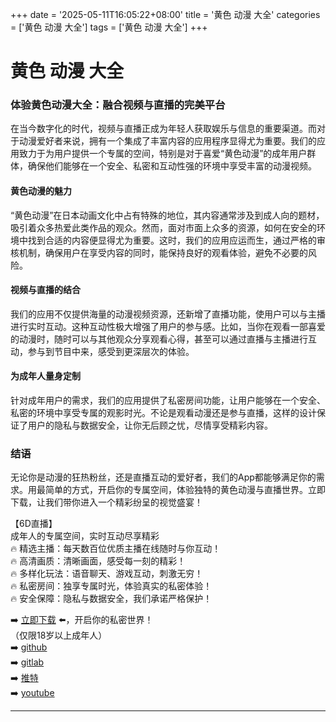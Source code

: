 +++
date = '2025-05-11T16:05:22+08:00'
title = '黄色 动漫 大全'
categories = ['黄色 动漫 大全']
tags = ['黄色 动漫 大全']
+++

# 黄色 动漫 大全

### 体验黄色动漫大全：融合视频与直播的完美平台

在当今数字化的时代，视频与直播正成为年轻人获取娱乐与信息的重要渠道。而对于动漫爱好者来说，拥有一个集成了丰富内容的应用程序显得尤为重要。我们的应用致力于为用户提供一个专属的空间，特别是对于喜爱“黄色动漫”的成年用户群体，确保他们能够在一个安全、私密和互动性强的环境中享受丰富的动漫视频。

#### 黄色动漫的魅力

“黄色动漫”在日本动画文化中占有特殊的地位，其内容通常涉及到成人向的题材，吸引着众多热爱此类作品的观众。然而，面对市面上众多的资源，如何在安全的环境中找到合适的内容便显得尤为重要。这时，我们的应用应运而生，通过严格的审核机制，确保用户在享受内容的同时，能保持良好的观看体验，避免不必要的风险。

#### 视频与直播的结合

我们的应用不仅提供海量的动漫视频资源，还新增了直播功能，使用户可以与主播进行实时互动。这种互动性极大增强了用户的参与感。比如，当你在观看一部喜爱的动漫时，随时可以与其他观众分享观看心得，甚至可以通过直播与主播进行互动，参与到节目中来，感受到更深层次的体验。

#### 为成年人量身定制

针对成年用户的需求，我们的应用提供了私密房间功能，让用户能够在一个安全、私密的环境中享受专属的观影时光。不论是观看动漫还是参与直播，这样的设计保证了用户的隐私与数据安全，让你无后顾之忧，尽情享受精彩内容。

### 结语

无论你是动漫的狂热粉丝，还是直播互动的爱好者，我们的App都能够满足你的需求。用最简单的方式，开启你的专属空间，体验独特的黄色动漫与直播世界。立即下载，让我们带你进入一个精彩纷呈的视觉盛宴！

【6D直播】  
成年人的专属空间，实时互动尽享精彩  
🔥 精选主播：每天数百位优质主播在线随时与你互动！  
🔥 高清画质：清晰画面，感受每一刻的精彩！  
🔥 多样化玩法：语音聊天、游戏互动，刺激无穷！  
🔥 私密房间：独享专属时光，体验真实的私密体验！  
🔥 安全保障：隐私与数据安全，我们承诺严格保护！

➡️ [立即下载](https://down123.s3.ap-east-1.amazonaws.com/index.html?channelCode=blog) ⬅️，开启你的私密世界！  
（仅限18岁以上成年人）  
➡️ [github](https://aldult-live.github.io/)  
➡️ [gitlab](https://seo-09598d.gitlab.io/)  
➡️ [推特](https://x.com/wegame33)  
➡️ [youtube](https://www.youtube.com/@6Dlive)

---
